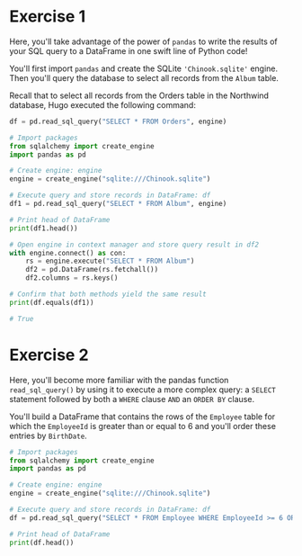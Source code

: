 # Exercise 1
Here, you'll take advantage of the power of `pandas` to write the results of your SQL query to a DataFrame in one swift line of Python code!

You'll first import `pandas` and create the SQLite `'Chinook.sqlite'` engine. Then you'll query the database to select all records from the `Album` table.

Recall that to select all records from the Orders table in the Northwind database, Hugo executed the following command:
```python
df = pd.read_sql_query("SELECT * FROM Orders", engine)
```

```python
# Import packages
from sqlalchemy import create_engine
import pandas as pd

# Create engine: engine
engine = create_engine("sqlite:///Chinook.sqlite")

# Execute query and store records in DataFrame: df
df1 = pd.read_sql_query("SELECT * FROM Album", engine)

# Print head of DataFrame
print(df1.head())

# Open engine in context manager and store query result in df2
with engine.connect() as con:
	rs = engine.execute("SELECT * FROM Album")
	df2 = pd.DataFrame(rs.fetchall())
	df2.columns = rs.keys()

# Confirm that both methods yield the same result
print(df.equals(df1))

# True
```




# Exercise 2

Here, you'll become more familiar with the pandas function `read_sql_query()` by using it to execute a more complex query: a `SELECT` statement followed by both a `WHERE` clause `AND` an `ORDER BY` clause.

You'll build a DataFrame that contains the rows of the `Employee` table for which the `EmployeeId` is greater than or equal to 6 and you'll order these entries by `BirthDate`.

```python
# Import packages
from sqlalchemy import create_engine
import pandas as pd

# Create engine: engine
engine = create_engine("sqlite:///Chinook.sqlite")

# Execute query and store records in DataFrame: df
df = pd.read_sql_query("SELECT * FROM Employee WHERE EmployeeId >= 6 ORDER BY BirthDate", engine)

# Print head of DataFrame
print(df.head())
```

